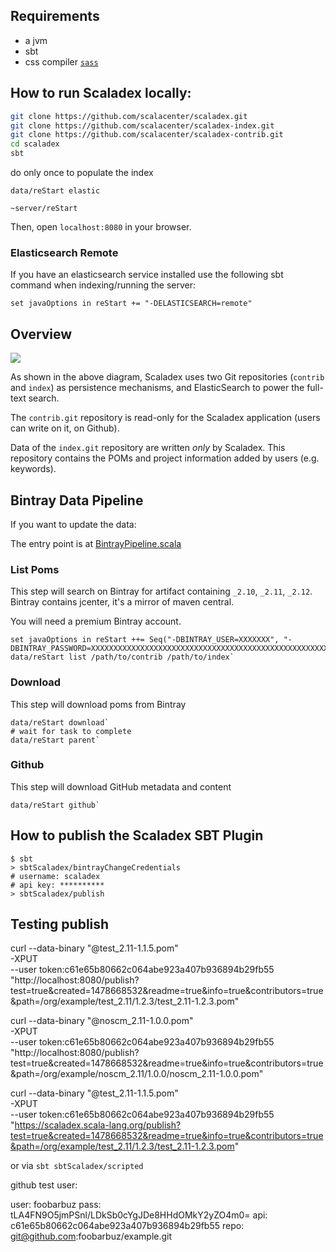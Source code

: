 ## Requirements

* a jvm
* sbt
* css compiler [`sass`](http://sass-lang.com/install)

## How to run Scaladex locally:

```bash
git clone https://github.com/scalacenter/scaladex.git
git clone https://github.com/scalacenter/scaladex-index.git
git clone https://github.com/scalacenter/scaladex-contrib.git
cd scaladex
sbt
```

do only once to populate the index

`data/reStart elastic`

`~server/reStart`
 
Then, open `localhost:8080` in your browser.

### Elasticsearch Remote

If you have an elasticsearch service installed use the following sbt command when indexing/running the server:

`set javaOptions in reStart += "-DELASTICSEARCH=remote"`

## Overview

![](http://knsv.github.io/mermaid/live_editor/#/view/Z3JhcGggTFIKICBqZW5raW5zIC0tIGluZGV4aW5nIGpvYiAtLT4gaW5kZXguZ2l0CiAgdXNlcnMvc29uYXR5cGUgLS0gZWRpdCBQT01zIG9yIHByb2plY3RzIC0tPiBzY2FsYWRleAogIGluZGV4LmdpdAogIHVzZXJzL3NvbmF0eXBlIC0tIGNsYWltIHByb2plY3RzIC0tPiBjb250cmliLmdpdAogIHNjYWxhZGV4IC0tIHdyaXRlIGVkaXRzIC0tPiBpbmRleC5naXQKICBzY2FsYWRleCAtLSBmdWxsIHRleHQgc2VhcmNoIC0tPiBlbGFzdGljLXNlYXJjaAogIHNjYWxhZGV4IC0tIHJlYWQgY2xhaW1zIC0tPiBjb250cmliLmdpdA)

As shown in the above diagram, Scaladex uses two Git repositories (`contrib` and `index`) as
persistence mechanisms, and ElasticSearch to power the full-text search.

The `contrib.git` repository is read-only for the Scaladex application (users can write on it,
on Github).

Data of the `index.git` repository are written *only* by Scaladex. This repository contains the POMs
and project information added by users (e.g. keywords).

## Bintray Data Pipeline

If you want to update the data:

The entry point is at [BintrayPipeline.scala](/data/src/main/scala/ch.epfl.scala.index.data/bintray/BintrayPipeline.scala)

### List Poms

This step will search on Bintray for artifact containing `_2.10`, `_2.11`, `_2.12`. Bintray contains jcenter,
it's a mirror of maven central.

You will need a premium Bintray account.

```
set javaOptions in reStart ++= Seq("-DBINTRAY_USER=XXXXXXX", "-DBINTRAY_PASSWORD=XXXXXXXXXXXXXXXXXXXXXXXXXXXXXXXXXXXXXXXXXXXXXXXXXXXXXXXXXXXXXXXX")
data/reStart list /path/to/contrib /path/to/index`
```

### Download

This step will download poms from Bintray

```
data/reStart download`
# wait for task to complete
data/reStart parent`
```

### Github

This step will download GitHub metadata and content

```
data/reStart github`
```

## How to publish the Scaladex SBT Plugin

``` 
$ sbt
> sbtScaladex/bintrayChangeCredentials
# username: scaladex
# api key: **********
> sbtScaladex/publish
```

## Testing publish

curl --data-binary "@test_2.11-1.1.5.pom" \
-XPUT \
--user token:c61e65b80662c064abe923a407b936894b29fb55 \
"http://localhost:8080/publish?test=true&created=1478668532&readme=true&info=true&contributors=true&path=/org/example/test_2.11/1.2.3/test_2.11-1.2.3.pom"

curl --data-binary "@noscm_2.11-1.0.0.pom" \
-XPUT \
--user token:c61e65b80662c064abe923a407b936894b29fb55 \
"http://localhost:8080/publish?test=true&created=1478668532&readme=true&info=true&contributors=true&path=/org/example/noscm_2.11/1.0.0/noscm_2.11-1.0.0.pom"

curl --data-binary "@test_2.11-1.1.5.pom" \
-XPUT \
--user token:c61e65b80662c064abe923a407b936894b29fb55 \
"https://scaladex.scala-lang.org/publish?test=true&created=1478668532&readme=true&info=true&contributors=true&path=/org/example/test_2.11/1.2.3/test_2.11-1.2.3.pom"


or via `sbt sbtScaladex/scripted`

github test user:

user: foobarbuz 
pass: tLA4FN9O5jmPSnl/LDkSb0cYgJDe8HHdOMkY2yZO4m0=
api:  c61e65b80662c064abe923a407b936894b29fb55
repo: git@github.com:foobarbuz/example.git

